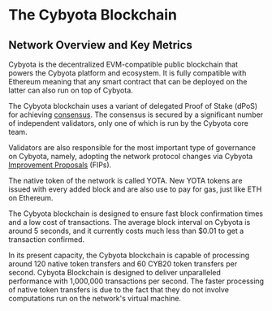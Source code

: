 # The Cybyota Blockchain

## Network Overview and Key Metrics

Cybyota is the decentralized EVM-compatible public blockchain that powers the Cybyota platform and ecosystem. It is fully compatible with Ethereum meaning that any smart contract that can be deployed on the latter can also run on top of Cybyota.

The Cybyota blockchain uses a variant of delegated Proof of Stake (dPoS) for achieving [consensus](https://docs.cybyotascan.com/general/fuse-network-blockchain/fuse-consensus). The consensus is secured by a significant number of independent validators, only one of which is run by the Cybyota core team.

Validators are also responsible for the most important type of governance on Cybyota, namely, adopting the network protocol changes via Cybyota[ Improvement Proposals](https://docs.cybyotascan.com/general/fips) (FIPs).

The native token of the network is called YOTA. New YOTA tokens are issued with every added block and are also use to pay for gas, just like ETH on Ethereum.

The Cybyota blockchain is designed to ensure fast block confirmation times and a low cost of transactions. The average block interval on Cybyota is around 5 seconds, and it currently costs much less than $0.01 to get a transaction confirmed.

In its present capacity, the Cybyota blockchain is capable of processing around 120 native token transfers and 60 CYB20 token transfers per second. Cybyota Blockchain is designed to deliver unparalleled performance with 1,000,000 transactions per second. The faster processing of native token transfers is due to the fact that they do not involve computations run on the network's virtual machine.
